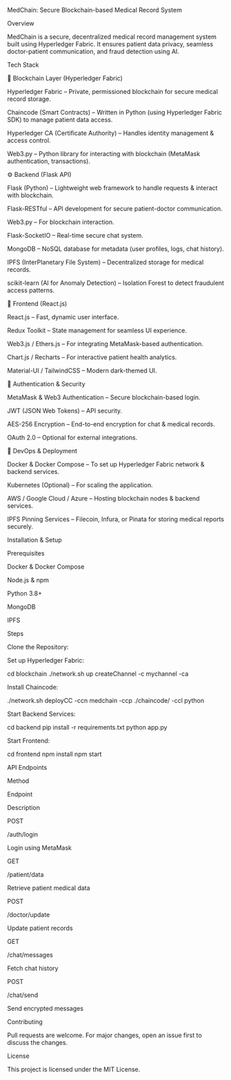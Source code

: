MedChain: Secure Blockchain-based Medical Record System

Overview

MedChain is a secure, decentralized medical record management system built using Hyperledger Fabric. It ensures patient data privacy, seamless doctor-patient communication, and fraud detection using AI.

Tech Stack

🔗 Blockchain Layer (Hyperledger Fabric)

Hyperledger Fabric – Private, permissioned blockchain for secure medical record storage.

Chaincode (Smart Contracts) – Written in Python (using Hyperledger Fabric SDK) to manage patient data access.

Hyperledger CA (Certificate Authority) – Handles identity management & access control.

Web3.py – Python library for interacting with blockchain (MetaMask authentication, transactions).

⚙ Backend (Flask API)

Flask (Python) – Lightweight web framework to handle requests & interact with blockchain.

Flask-RESTful – API development for secure patient-doctor communication.

Web3.py – For blockchain interaction.

Flask-SocketIO – Real-time secure chat system.

MongoDB – NoSQL database for metadata (user profiles, logs, chat history).

IPFS (InterPlanetary File System) – Decentralized storage for medical records.

scikit-learn (AI for Anomaly Detection) – Isolation Forest to detect fraudulent access patterns.

🎨 Frontend (React.js)

React.js – Fast, dynamic user interface.

Redux Toolkit – State management for seamless UI experience.

Web3.js / Ethers.js – For integrating MetaMask-based authentication.

Chart.js / Recharts – For interactive patient health analytics.

Material-UI / TailwindCSS – Modern dark-themed UI.

🔐 Authentication & Security

MetaMask & Web3 Authentication – Secure blockchain-based login.

JWT (JSON Web Tokens) – API security.

AES-256 Encryption – End-to-end encryption for chat & medical records.

OAuth 2.0 – Optional for external integrations.

🚀 DevOps & Deployment

Docker & Docker Compose – To set up Hyperledger Fabric network & backend services.

Kubernetes (Optional) – For scaling the application.

AWS / Google Cloud / Azure – Hosting blockchain nodes & backend services.

IPFS Pinning Services – Filecoin, Infura, or Pinata for storing medical reports securely.

Installation & Setup

Prerequisites

Docker & Docker Compose

Node.js & npm

Python 3.8+

MongoDB

IPFS

Steps

Clone the Repository:


Set up Hyperledger Fabric:

cd blockchain
./network.sh up createChannel -c mychannel -ca

Install Chaincode:

./network.sh deployCC -ccn medchain -ccp ./chaincode/ -ccl python

Start Backend Services:

cd backend
pip install -r requirements.txt
python app.py

Start Frontend:

cd frontend
npm install
npm start

API Endpoints

Method

Endpoint

Description

POST

/auth/login

Login using MetaMask

GET

/patient/data

Retrieve patient medical data

POST

/doctor/update

Update patient records

GET

/chat/messages

Fetch chat history

POST

/chat/send

Send encrypted messages

Contributing

Pull requests are welcome. For major changes, open an issue first to discuss the changes.

License

This project is licensed under the MIT License.
